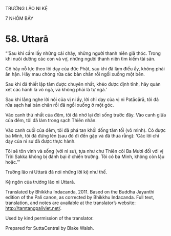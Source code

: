 TRƯỞNG LÃO NI KỆ

7 NHÓM BẢY

# 58\. Uttarā

“‘Sau khi cầm lấy những cái chày, những người thanh niên giã thóc. Trong khi nuôi dưỡng các con và vợ, những người thanh niên tìm kiếm tài sản.

Cô hãy nỗ lực theo lời dạy của đức Phật, sau khi đã làm điều ấy, không phải ân hận. Hãy mau chóng rửa các bàn chân rồi ngồi xuống một bên.

Sau khi đã thiết lập tâm được chuyên nhất, khéo được định tĩnh, hãy quán xét các hành là vô ngã, và không phải là tự ngã.’

Sau khi lắng nghe lời nói của vị ni ấy, lời chỉ dạy của vị ni Paṭācārā, tôi đã rửa sạch hai bàn chân rồi đã ngồi xuống ở một góc.

Vào canh thứ nhất của đêm, tôi đã nhớ lại đời sống trước đây. Vào canh giữa của đêm, tôi đã làm trong sạch Thiên nhãn.

Vào canh cuối của đêm, tôi đã phá tan khối đống tăm tối (vô minh). Có được ba Minh, tôi đã đứng lên (sau đó đi đến gặp và đã thưa rằng): ‘Các lời chỉ dạy của ni sư đã được thực hành.

Tôi sẽ tôn vinh và sống (với ni sư), tựa như chư Thiên cõi Ba Mươi đối với vị Trời Sakka không bị đánh bại ở chiến trường. Tôi có ba Minh, không còn lậu hoặc.’”

Trưởng lão ni Uttarā đã nói những lời kệ như thế.

Kệ ngôn của trưởng lão ni Uttarā.

Translated by Bhikkhu Indacanda, 2011. Based on the Buddha Jayanthi edition of the Pali canon, as corrected by Bhikkhu Indacanda. Full text, translation, and notes are available at the translator’s website: http://tamtangpaliviet.net/.

Used by kind permission of the translator.

Prepared for SuttaCentral by Blake Walsh.